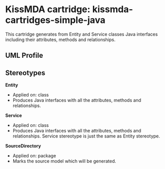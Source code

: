 KissMDA cartridge: kissmda-cartridges-simple-java
=================================================
This cartridge generates from Entity and Service classes Java interfaces including their 
attributes, methods and relationships.

UML Profile
-----------

Stereotypes
-----------

**Entity**
* Applied on: class
* Produces Java interfaces with all the attributes, methods and relationships.

**Service**
* Applied on: class
* Produces Java interfaces with all the attributes, methods and relationships. Service stereotype is just the same as Entity stereotype.

**SourceDirectory**
* Applied on: package
* Marks the source model which will be generated.
